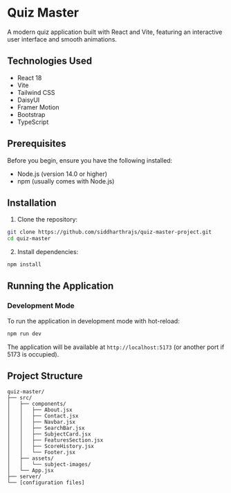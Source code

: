 # Quiz Master

A modern quiz application built with React and Vite, featuring an interactive user interface and smooth animations.

## Technologies Used

- React 18
- Vite
- Tailwind CSS
- DaisyUI
- Framer Motion
- Bootstrap
- TypeScript

## Prerequisites

Before you begin, ensure you have the following installed:
- Node.js (version 14.0 or higher)
- npm (usually comes with Node.js)

## Installation

1. Clone the repository:
```bash
git clone https://github.com/siddharthrajs/quiz-master-project.git
cd quiz-master
```

2. Install dependencies:
```bash
npm install
```

## Running the Application

### Development Mode

To run the application in development mode with hot-reload:

```bash
npm run dev
```

The application will be available at `http://localhost:5173` (or another port if 5173 is occupied).

## Project Structure

```
quiz-master/
├── src/
│   ├── components/
│   │   ├── About.jsx
│   │   ├── Contact.jsx
│   │   ├── Navbar.jsx
│   │   ├── SearchBar.jsx
│   │   ├── SubjectCard.jsx
│   │   ├── FeaturesSection.jsx
│   │   ├── ScoreHistory.jsx
│   │   └── Footer.jsx
│   ├── assets/
│   │   └── subject-images/
│   └── App.jsx
├── server/
└── [configuration files]
```
